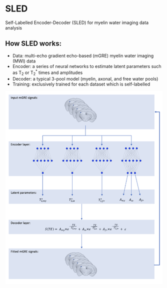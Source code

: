 # SLED
Self-Labelled Encoder-Decoder (SLED) for myelin water imaging data analysis

## How SLED works:
- Data: multi-echo gradient echo-based (mGRE) myelin water imaging (MWI) data
- Encoder: a series of neural networks to estimate latent parameters such as T<sub>2</sub> or T<sub>2</sub><sup>*</sup> times and amplitudes
- Decoder: a typical 3-pool model (myelin, axonal, and free water pools)
- Training: exclusively trained for each dataset which is self-labelled

<img width="862" alt="sled_schematics" src="sled_schematics.png">
